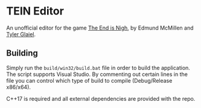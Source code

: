 # TEIN Editor

An unofficial editor for the game [The End is Nigh](https://store.steampowered.com/app/583470/The_End_Is_Nigh/),
by Edmund McMillen and [Tyler Glaiel](https://github.com/tylerglaiel).

## Building

Simply run the `build/win32/build.bat` file in order to build the application.
The script supports Visual Studio. By commenting out certain lines in the file
you can control which type of build to compile (Debug/Release x86/x64).

C++17 is required and all external dependencies are provided with the repo.
